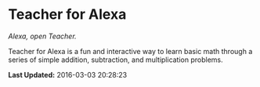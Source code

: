 # Teacher for Alexa
*Alexa, open Teacher.*

Teacher for Alexa is a fun and interactive way to learn basic math through a series of simple addition, subtraction, and multiplication problems.

**Last Updated:** 2016-03-03 20:28:23